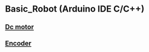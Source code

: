 # Basic_Robot (Arduino IDE C/C++)
## [Dc motor](https://create.arduino.cc/projecthub/ryanchan/how-to-use-the-l298n-motor-driver-b124c5)
## [Encoder](https://makerasia.com/dc-motor-control-speed-kit-2-read-speed-motor-with-sensor-encoder/)
